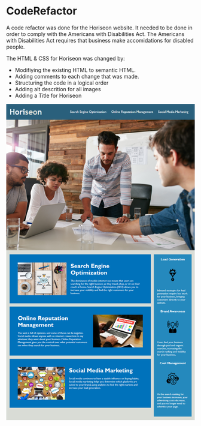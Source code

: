 # CodeRefactor
A code refactor was done for the Horiseon website.
It needed to be done in order to comply with the Americans with Disabilities Act.
The Americans with Disabilities Act requires that business make accomidations for disabled people.

The HTML & CSS for Horiseon was changed by:
- Modifiying the existing HTML to semantic HTML.
- Adding comments to each change that was made.
- Structuring the code in a logical order
- Adding alt descrition for all images
- Adding a Title for Horiseon

![Alt text](Assets/01-html-css-git-homework-demo.png "Horiseon Website")